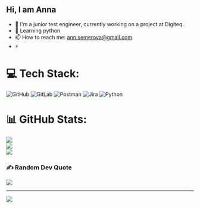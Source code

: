 ## Hi, I am Anna

- 🌱 I'm a junior test engineer, currently working on a project at Digiteq.
- 🐍 Learning python
- 📫 How to reach me: ann.semerova@gmail.com
- ⚡ 



# 💻 Tech Stack:
![GitHub](https://img.shields.io/badge/github-%23121011.svg?style=for-the-badge&logo=github&logoColor=white) ![GitLab](https://img.shields.io/badge/gitlab-%23181717.svg?style=for-the-badge&logo=gitlab&logoColor=white) ![Postman](https://img.shields.io/badge/Postman-FF6C37?style=for-the-badge&logo=postman&logoColor=white) ![Jira](https://img.shields.io/badge/jira-%230A0FFF.svg?style=for-the-badge&logo=jira&logoColor=white) ![Python](https://img.shields.io/badge/python-3670A0?style=for-the-badge&logo=python&logoColor=ffdd54)
# 📊 GitHub Stats:
![](https://github-readme-stats.vercel.app/api?username=annseme&theme=tokyonight&hide_border=false&include_all_commits=false&count_private=false)<br/>
![](https://nirzak-streak-stats.vercel.app/?user=annseme&theme=tokyonight&hide_border=false)<br/>
![](https://github-readme-stats.vercel.app/api/top-langs/?username=annseme&theme=tokyonight&hide_border=false&include_all_commits=false&count_private=false&layout=compact)

### ✍️ Random Dev Quote
![](https://quotes-github-readme.vercel.app/api?type=horizontal&theme=tokyonight)

---
[![](https://visitcount.itsvg.in/api?id=annseme&icon=8&color=1)](https://visitcount.itsvg.in)

<!-- Proudly created with GPRM ( https://gprm.itsvg.in ) -->
